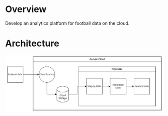 # Overview
Develop an analytics platform for football data on the cloud.
# Architecture
![high level architecture](img/football-analytics-platform-architecture.png?raw=true "High Level Architecture")
